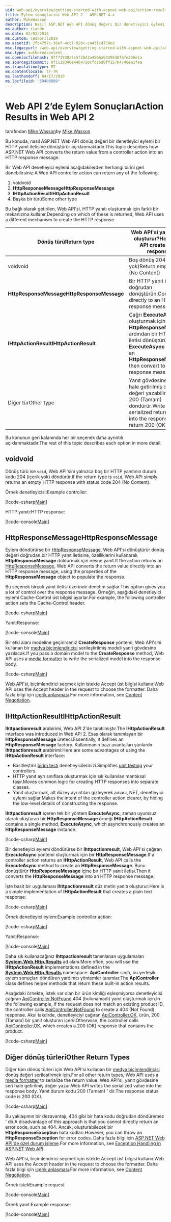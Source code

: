 ```yaml
---
uid: web-api/overview/getting-started-with-aspnet-web-api/action-results
title: Eylem sonuçlarını Web API 2 - ASP.NET 4.x
author: MikeWasson
description: Nasıl ASP.NET Web API dönüş değeri bir denetleyici eylemi bir HTTP yanıt iletisine ASP.NET'te dönüştürür açıklar 4.x.
ms.author: riande
ms.date: 02/03/2014
ms.custom: seoapril2019
ms.assetid: 2fc4797c-38ef-4cc7-926c-ca431c4739e8
msc.legacyurl: /web-api/overview/getting-started-with-aspnet-web-api/action-results
msc.type: authoredcontent
ms.openlocfilehash: 87f71938a5c5f38d3a456ba9339540f67e236e1a
ms.sourcegitcommit: 0f1119340e4464720cfd16d0ff15764746ea1fea
ms.translationtype: MT
ms.contentlocale: tr-TR
ms.lasthandoff: 04/17/2019
ms.locfileid: "59400899"
---
```

# <a name="action-results-in-web-api-2"></a><span data-ttu-id="2f56b-103">Web API 2’de Eylem Sonuçları</span><span class="sxs-lookup"><span data-stu-id="2f56b-103">Action Results in Web API 2</span></span>

<span data-ttu-id="2f56b-104">tarafından [Mike Wasson](https://github.com/MikeWasson)</span><span class="sxs-lookup"><span data-stu-id="2f56b-104">by [Mike Wasson](https://github.com/MikeWasson)</span></span>

<span data-ttu-id="2f56b-105">Bu konuda, nasıl ASP.NET Web API dönüş değeri bir denetleyici eylemi bir HTTP yanıt iletisine dönüştürür açıklanmaktadır.</span><span class="sxs-lookup"><span data-stu-id="2f56b-105">This topic describes how ASP.NET Web API converts the return value from a controller action into an HTTP response message.</span></span>

<span data-ttu-id="2f56b-106">Bir Web API denetleyici eylemi aşağıdakilerden herhangi birini geri dönebilirsiniz:</span><span class="sxs-lookup"><span data-stu-id="2f56b-106">A Web API controller action can return any of the following:</span></span>

1. <span data-ttu-id="2f56b-107">void</span><span class="sxs-lookup"><span data-stu-id="2f56b-107">void</span></span>
2. <span data-ttu-id="2f56b-108">**HttpResponseMessage**</span><span class="sxs-lookup"><span data-stu-id="2f56b-108">**HttpResponseMessage**</span></span>
3. <span data-ttu-id="2f56b-109">**IHttpActionResult**</span><span class="sxs-lookup"><span data-stu-id="2f56b-109">**IHttpActionResult**</span></span>
4. <span data-ttu-id="2f56b-110">Başka bir türü</span><span class="sxs-lookup"><span data-stu-id="2f56b-110">Some other type</span></span>

<span data-ttu-id="2f56b-111">Bu bağlı olarak getirilen, Web API'si, HTTP yanıtı oluşturmak için farklı bir mekanizma kullanır.</span><span class="sxs-lookup"><span data-stu-id="2f56b-111">Depending on which of these is returned, Web API uses a different mechanism to create the HTTP response.</span></span>

| <span data-ttu-id="2f56b-112">Dönüş türü</span><span class="sxs-lookup"><span data-stu-id="2f56b-112">Return type</span></span> | <span data-ttu-id="2f56b-113">Web API'si yanıtı nasıl oluşturur?</span><span class="sxs-lookup"><span data-stu-id="2f56b-113">How Web API creates the response</span></span> |
| --- | --- |
| <span data-ttu-id="2f56b-114">void</span><span class="sxs-lookup"><span data-stu-id="2f56b-114">void</span></span> | <span data-ttu-id="2f56b-115">Boş dönüş 204 (içerik yok)</span><span class="sxs-lookup"><span data-stu-id="2f56b-115">Return empty 204 (No Content)</span></span> |
| <span data-ttu-id="2f56b-116">**HttpResponseMessage**</span><span class="sxs-lookup"><span data-stu-id="2f56b-116">**HttpResponseMessage**</span></span> | <span data-ttu-id="2f56b-117">Bir HTTP yanıt iletisi doğrudan dönüştürün.</span><span class="sxs-lookup"><span data-stu-id="2f56b-117">Convert directly to an HTTP response message.</span></span> |
| <span data-ttu-id="2f56b-118">**IHttpActionResult**</span><span class="sxs-lookup"><span data-stu-id="2f56b-118">**IHttpActionResult**</span></span> | <span data-ttu-id="2f56b-119">Çağrı **ExecuteAsync** oluşturmak için bir **HttpResponseMessage**, ardından bir HTTP yanıt iletisi dönüştürün.</span><span class="sxs-lookup"><span data-stu-id="2f56b-119">Call **ExecuteAsync** to create an **HttpResponseMessage**, then convert to an HTTP response message.</span></span> |
| <span data-ttu-id="2f56b-120">Diğer tür</span><span class="sxs-lookup"><span data-stu-id="2f56b-120">Other type</span></span> | <span data-ttu-id="2f56b-121">Yanıt gövdesine seri hale getirilmiş dönüş değeri yazabilirsiniz. 200 (Tamam) döndürür.</span><span class="sxs-lookup"><span data-stu-id="2f56b-121">Write the serialized return value into the response body; return 200 (OK).</span></span> |

<span data-ttu-id="2f56b-122">Bu konunun geri kalanında her bir seçenek daha ayrıntılı açıklanmaktadır.</span><span class="sxs-lookup"><span data-stu-id="2f56b-122">The rest of this topic describes each option in more detail.</span></span>

## <a name="void"></a><span data-ttu-id="2f56b-123">void</span><span class="sxs-lookup"><span data-stu-id="2f56b-123">void</span></span>

<span data-ttu-id="2f56b-124">Dönüş türü ise `void`, Web API'sini yalnızca boş bir HTTP yanıtının durum kodu 204 (içerik yok) döndürür.</span><span class="sxs-lookup"><span data-stu-id="2f56b-124">If the return type is `void`, Web API simply returns an empty HTTP response with status code 204 (No Content).</span></span>

<span data-ttu-id="2f56b-125">Örnek denetleyicisi:</span><span class="sxs-lookup"><span data-stu-id="2f56b-125">Example controller:</span></span>

[!code-csharp[Main](action-results/samples/sample1.cs)]

<span data-ttu-id="2f56b-126">HTTP yanıtı:</span><span class="sxs-lookup"><span data-stu-id="2f56b-126">HTTP response:</span></span>

[!code-console[Main](action-results/samples/sample2.cmd)]

## <a name="httpresponsemessage"></a><span data-ttu-id="2f56b-127">HttpResponseMessage</span><span class="sxs-lookup"><span data-stu-id="2f56b-127">HttpResponseMessage</span></span>

<span data-ttu-id="2f56b-128">Eylem döndürürse bir [HttpResponseMessage](https://msdn.microsoft.com/library/system.net.http.httpresponsemessage.aspx), Web API'si dönüştürür dönüş değeri doğrudan bir HTTP yanıt iletisine, özelliklerini kullanarak **HttpResponseMessage** doldurmak için nesne yanıt.</span><span class="sxs-lookup"><span data-stu-id="2f56b-128">If the action returns an [HttpResponseMessage](https://msdn.microsoft.com/library/system.net.http.httpresponsemessage.aspx), Web API converts the return value directly into an HTTP response message, using the properties of the **HttpResponseMessage** object to populate the response.</span></span>

<span data-ttu-id="2f56b-129">Bu seçenek birçok yanıt iletisi üzerinde denetim sağlar.</span><span class="sxs-lookup"><span data-stu-id="2f56b-129">This option gives you a lot of control over the response message.</span></span> <span data-ttu-id="2f56b-130">Örneğin, aşağıdaki denetleyici eylemi Cache-Control üst bilgisi ayarlar.</span><span class="sxs-lookup"><span data-stu-id="2f56b-130">For example, the following controller action sets the Cache-Control header.</span></span>

[!code-csharp[Main](action-results/samples/sample3.cs)]

<span data-ttu-id="2f56b-131">Yanıt:</span><span class="sxs-lookup"><span data-stu-id="2f56b-131">Response:</span></span>

[!code-console[Main](action-results/samples/sample4.cmd?highlight=2)]

<span data-ttu-id="2f56b-132">Bir etki alanı modeline geçirirseniz **CreateResponse** yöntemi, Web API'sini kullanan bir [medya biçimlendiricisi](../formats-and-model-binding/media-formatters.md) serileştirilmiş modeli yanıt gövdesine yazılacak.</span><span class="sxs-lookup"><span data-stu-id="2f56b-132">If you pass a domain model to the **CreateResponse** method, Web API uses a [media formatter](../formats-and-model-binding/media-formatters.md) to write the serialized model into the response body.</span></span>

[!code-csharp[Main](action-results/samples/sample5.cs)]

<span data-ttu-id="2f56b-133">Web API'si, biçimlendirici seçmek için istekte Accept üst bilgisi kullanır.</span><span class="sxs-lookup"><span data-stu-id="2f56b-133">Web API uses the Accept header in the request to choose the formatter.</span></span> <span data-ttu-id="2f56b-134">Daha fazla bilgi için [içerik anlaşması](../formats-and-model-binding/content-negotiation.md).</span><span class="sxs-lookup"><span data-stu-id="2f56b-134">For more information, see [Content Negotiation](../formats-and-model-binding/content-negotiation.md).</span></span>

## <a name="ihttpactionresult"></a><span data-ttu-id="2f56b-135">IHttpActionResult</span><span class="sxs-lookup"><span data-stu-id="2f56b-135">IHttpActionResult</span></span>

<span data-ttu-id="2f56b-136">**Ihttpactionresult** arabirimi, Web API 2'de tanıtılmıştır.</span><span class="sxs-lookup"><span data-stu-id="2f56b-136">The **IHttpActionResult** interface was introduced in Web API 2.</span></span> <span data-ttu-id="2f56b-137">Esas olarak tanımlayan bir **HttpResponseMessage** üreteci.</span><span class="sxs-lookup"><span data-stu-id="2f56b-137">Essentially, it defines an **HttpResponseMessage** factory.</span></span> <span data-ttu-id="2f56b-138">Kullanmanın bazı avantajları şunlardır **Ihttpactionresult** arabirimi:</span><span class="sxs-lookup"><span data-stu-id="2f56b-138">Here are some advantages of using the **IHttpActionResult** interface:</span></span>

- <span data-ttu-id="2f56b-139">Basitleştirir [birim testi](../testing-and-debugging/unit-testing-controllers-in-web-api.md) denetleyicilerinizi.</span><span class="sxs-lookup"><span data-stu-id="2f56b-139">Simplifies [unit testing](../testing-and-debugging/unit-testing-controllers-in-web-api.md) your controllers.</span></span>
- <span data-ttu-id="2f56b-140">HTTP yanıt ayrı sınıflara oluşturmak için sık kullanılan mantıksal taşır.</span><span class="sxs-lookup"><span data-stu-id="2f56b-140">Moves common logic for creating HTTP responses into separate classes.</span></span>
- <span data-ttu-id="2f56b-141">Yanıt oluşturmak, alt düzey ayrıntıları gizleyerek amacı, NET, denetleyici eylemi sağlar.</span><span class="sxs-lookup"><span data-stu-id="2f56b-141">Makes the intent of the controller action clearer, by hiding the low-level details of constructing the response.</span></span>

<span data-ttu-id="2f56b-142">**Ihttpactionresult** içeren tek bir yöntem **ExecuteAsync**, zaman uyumsuz olarak oluşturan bir **HttpResponseMessage** örneği.</span><span class="sxs-lookup"><span data-stu-id="2f56b-142">**IHttpActionResult** contains a single method, **ExecuteAsync**, which asynchronously creates an **HttpResponseMessage** instance.</span></span>

[!code-csharp[Main](action-results/samples/sample6.cs)]

<span data-ttu-id="2f56b-143">Bir denetleyici eylemi döndürürse bir **Ihttpactionresult**, Web API'si çağıran **ExecuteAsync** yöntemi oluşturmak için bir **HttpResponseMessage**.</span><span class="sxs-lookup"><span data-stu-id="2f56b-143">If a controller action returns an **IHttpActionResult**, Web API calls the **ExecuteAsync** method to create an **HttpResponseMessage**.</span></span> <span data-ttu-id="2f56b-144">Bunu dönüştürür **HttpResponseMessage** içine bir HTTP yanıt iletisi.</span><span class="sxs-lookup"><span data-stu-id="2f56b-144">Then it converts the **HttpResponseMessage** into an HTTP response message.</span></span>

<span data-ttu-id="2f56b-145">İşte basit bir uygulaması **Ihttpactionresult** düz metin yanıtı oluşturur:</span><span class="sxs-lookup"><span data-stu-id="2f56b-145">Here is a simple implementation of **IHttpActionResult** that creates a plain text response:</span></span>

[!code-csharp[Main](action-results/samples/sample7.cs)]

<span data-ttu-id="2f56b-146">Örnek denetleyici eylem:</span><span class="sxs-lookup"><span data-stu-id="2f56b-146">Example controller action:</span></span>

[!code-csharp[Main](action-results/samples/sample8.cs)]

<span data-ttu-id="2f56b-147">Yanıt:</span><span class="sxs-lookup"><span data-stu-id="2f56b-147">Response:</span></span>

[!code-console[Main](action-results/samples/sample9.cmd)]

<span data-ttu-id="2f56b-148">Daha sık kullanacağınız **Ihttpactionresult** tanımlanan uygulamaları **[System.Web.Http.Results](https://msdn.microsoft.com/library/system.web.http.results.aspx)** ad alanı.</span><span class="sxs-lookup"><span data-stu-id="2f56b-148">More often, you will use the **IHttpActionResult** implementations defined in the **[System.Web.Http.Results](https://msdn.microsoft.com/library/system.web.http.results.aspx)** namespace.</span></span> <span data-ttu-id="2f56b-149">**ApiController** sınıfı, bu yerleşik eylem sonuçları döndüren yardımcı yöntemler tanımlar.</span><span class="sxs-lookup"><span data-stu-id="2f56b-149">The **ApiController** class defines helper methods that return these built-in action results.</span></span>

<span data-ttu-id="2f56b-150">Aşağıdaki örnekte, istek var olan bir ürün kimliği eşleşmiyorsa denetleyicisi çağıran [ApiController.NotFound](https://msdn.microsoft.com/library/system.web.http.apicontroller.notfound.aspx) 404 (bulunamadı) yanıt oluşturmak için.</span><span class="sxs-lookup"><span data-stu-id="2f56b-150">In the following example, if the request does not match an existing product ID, the controller calls [ApiController.NotFound](https://msdn.microsoft.com/library/system.web.http.apicontroller.notfound.aspx) to create a 404 (Not Found) response.</span></span> <span data-ttu-id="2f56b-151">Aksi takdirde, denetleyiciyi çağıran [ApiController.OK](https://msdn.microsoft.com/library/dn314591.aspx), ürün, 200 (Tamam) bir yanıt oluşturan içerir.</span><span class="sxs-lookup"><span data-stu-id="2f56b-151">Otherwise, the controller calls [ApiController.OK](https://msdn.microsoft.com/library/dn314591.aspx), which creates a 200 (OK) response that contains the product.</span></span>

[!code-csharp[Main](action-results/samples/sample10.cs)]

## <a name="other-return-types"></a><span data-ttu-id="2f56b-152">Diğer dönüş türleri</span><span class="sxs-lookup"><span data-stu-id="2f56b-152">Other Return Types</span></span>

<span data-ttu-id="2f56b-153">Diğer tüm dönüş türleri için Web API'si kullanan bir [medya biçimlendiricisi](../formats-and-model-binding/media-formatters.md) dönüş değeri serileştirmek için.</span><span class="sxs-lookup"><span data-stu-id="2f56b-153">For all other return types, Web API uses a [media formatter](../formats-and-model-binding/media-formatters.md) to serialize the return value.</span></span> <span data-ttu-id="2f56b-154">Web API'si, yanıt gövdesine seri hale getirilmiş değer yazar.</span><span class="sxs-lookup"><span data-stu-id="2f56b-154">Web API writes the serialized value into the response body.</span></span> <span data-ttu-id="2f56b-155">Yanıt durum kodu 200 (Tamam) ' dir.</span><span class="sxs-lookup"><span data-stu-id="2f56b-155">The response status code is 200 (OK).</span></span>

[!code-csharp[Main](action-results/samples/sample11.cs)]

<span data-ttu-id="2f56b-156">Bu yaklaşımın bir dezavantajı, 404 gibi bir hata kodu doğrudan döndüremez ' dir.</span><span class="sxs-lookup"><span data-stu-id="2f56b-156">A disadvantage of this approach is that you cannot directly return an error code, such as 404.</span></span> <span data-ttu-id="2f56b-157">Ancak, oluşturabilecek bir **HttpResponseException** hata kodları.</span><span class="sxs-lookup"><span data-stu-id="2f56b-157">However, you can throw an **HttpResponseException** for error codes.</span></span> <span data-ttu-id="2f56b-158">Daha fazla bilgi için [ASP.NET Web API'de özel durum işleme](../error-handling/exception-handling.md).</span><span class="sxs-lookup"><span data-stu-id="2f56b-158">For more information, see [Exception Handling in ASP.NET Web API](../error-handling/exception-handling.md).</span></span>

<span data-ttu-id="2f56b-159">Web API'si, biçimlendirici seçmek için istekte Accept üst bilgisi kullanır.</span><span class="sxs-lookup"><span data-stu-id="2f56b-159">Web API uses the Accept header in the request to choose the formatter.</span></span> <span data-ttu-id="2f56b-160">Daha fazla bilgi için [içerik anlaşması](../formats-and-model-binding/content-negotiation.md).</span><span class="sxs-lookup"><span data-stu-id="2f56b-160">For more information, see [Content Negotiation](../formats-and-model-binding/content-negotiation.md).</span></span>

<span data-ttu-id="2f56b-161">Örnek istek</span><span class="sxs-lookup"><span data-stu-id="2f56b-161">Example request</span></span>

[!code-console[Main](action-results/samples/sample12.cmd)]

<span data-ttu-id="2f56b-162">Örnek yanıt:</span><span class="sxs-lookup"><span data-stu-id="2f56b-162">Example response:</span></span>

[!code-console[Main](action-results/samples/sample13.cmd)]

